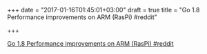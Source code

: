 +++
date = "2017-01-16T01:45:01+03:00"
draft = true
title = "Go 1.8 Performance improvements on ARM (RasPi)  #reddit"

+++

<p><a href="https://t.co/QKT5O2iOl8">Go 1.8 Performance improvements on ARM (RasPi)  #reddit</a></p>
